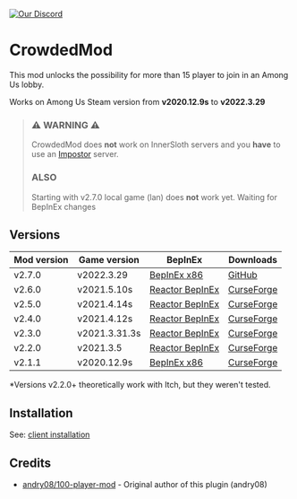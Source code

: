[![Our Discord](https://img.shields.io/discord/787008412482797598?color=7289da&label=DISCORD&style=for-the-badge)](https://discord.gg/XEc7PdDTyn)
# CrowdedMod
This mod unlocks the possibility for more than 15 player to join in an Among Us lobby.

Works on Among Us Steam version from **v2020.12.9s** to **v2022.3.29**

> ### :warning: **WARNING** :warning:
> CrowdedMod does **not** work on InnerSloth servers and you **have** to use an [Impostor](https://github.com/Impostor/Impostor) server.
> ### ALSO
> Starting with v2.7.0 local game (lan) does **not** work yet. Waiting for BepInEx changes
## Versions
| Mod version   | Game version  | BepInEx | Downloads |
| ------------- | ------------- | ------- | --------- |
| v2.7.0        | v2022.3.29    | [BepInEx x86](https://builds.bepinex.dev/projects/bepinex_be/562/BepInEx_UnityIL2CPP_x86_7a97bdd_6.0.0-be.562.zip) | [GitHub](https://github.com/CrowdedMods/CrowdedMod/releases/download/v2.7.0/CrowdedMod.dll) |
| v2.6.0        | v2021.5.10s   | [Reactor BepInEx](https://github.com/NuclearPowered/BepInEx/releases/download/6.0.0-reactor.18%2Bstructfix/BepInEx-6.0.0-reactor.18+structfix.zip) | [CurseForge](https://www.curseforge.com/among-us/all-mods/crowdedmod/files/3310911) |
| v2.5.0        | v2021.4.14s   | [Reactor BepInEx](https://github.com/NuclearPowered/BepInEx/releases/download/6.0.0-reactor.18%2Bstructfix/BepInEx-6.0.0-reactor.18+structfix.zip) | [CurseForge](https://www.curseforge.com/among-us/all-mods/crowdedmod/files/3296325) |
| v2.4.0        | v2021.4.12s   | [Reactor BepInEx](https://github.com/NuclearPowered/BepInEx/releases/download/6.0.0-reactor.18%2Bstructfix/BepInEx-6.0.0-reactor.18+structfix.zip) | [CurseForge](https://www.curseforge.com/among-us/all-mods/crowdedmod/files/3279698) |
| v2.3.0        | v2021.3.31.3s | [Reactor BepInEx](https://github.com/NuclearPowered/BepInEx/releases/download/6.0.0-reactor.18%2Bstructfix/BepInEx-6.0.0-reactor.18+structfix.zip) | [CurseForge](https://www.curseforge.com/among-us/all-mods/crowdedmod/files/3279689) |
| v2.2.0        | v2021.3.5     | [Reactor BepInEx](https://github.com/NuclearPowered/BepInEx/releases/download/6.0.0-reactor.16/BepInEx-6.0.0-reactor.16.zip) | [CurseForge](https://www.curseforge.com/among-us/all-mods/crowdedmod/files/3261806) |
| v2.1.1        | v2020.12.9s   | [BepInEx x86](https://builds.bepis.io/projects/bepinex_be/335/BepInEx_UnityIL2CPP_x86_acedebc_6.0.0-be.335.zip) | [CurseForge](https://www.curseforge.com/among-us/all-mods/crowdedmod/files/3202698) |
*Versions v2.2.0+ theoretically work with Itch, but they weren't tested.

## Installation
See: [client installation](https://github.com/CrowdedMods/CrowdedMod/blob/master/docs/ClientInstallation.md)

## Credits
- [andry08/100-player-mod](https://github.com/andry08/100-player-mod) - Original author of this plugin (andry08)

